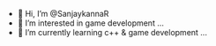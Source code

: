 - 👋 Hi, I’m @SanjaykannaR
- 👀 I’m interested in game development ...
- 🌱 I’m currently learning c++ & game development ...

<!---
SanjaykannaR/SanjaykannaR is a ✨ special ✨ repository because its `README.md` (this file) appears on your GitHub profile.
You can click the Preview link to take a look at your changes.
--->
